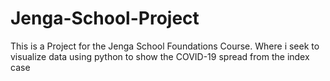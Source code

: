# Jenga-School-Project
This is a Project for the Jenga School Foundations Course.
Where i seek to visualize data using python to show the COVID-19 spread from the index case
